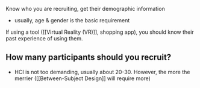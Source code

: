 Know who you are recruiting, get their demographic information
- usually, age & gender is the basic requirement

If using a tool ([[Virtual Reality (VR)]], shopping app), you should know their past experience of using them.
## How many participants should you recruit?
- HCI is not too demanding, usually about 20-30. However, the more the merrier ([[Between-Subject Design]] will require more)